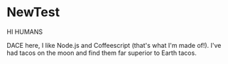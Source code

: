 # NewTest

HI HUMANS

DACE here, I like Node.js and Coffeescript  (that's what I'm made of!).
I've had tacos on the moon and find them far superior to Earth tacos.
